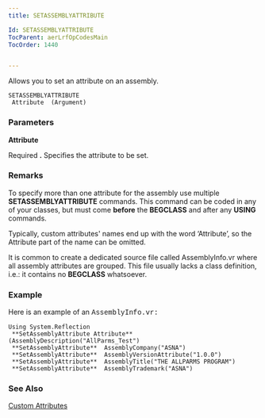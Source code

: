 ```yaml
---
title: SETASSEMBLYATTRIBUTE

Id: SETASSEMBLYATTRIBUTE
TocParent: aerLrfOpCodesMain
TocOrder: 1440


---
```


Allows you to set an attribute on an assembly.

```
SETASSEMBLYATTRIBUTE 
 Attribute  (Argument)
```

### Parameters

**Attribute** 

Required **.** Specifies the attribute to be set.


### Remarks
To specify more than one attribute for the assembly use multiple **SETASSEMBLYATTRIBUTE** commands. This command can be coded in any of your classes, but must come **before** the **BEGCLASS** and after any **USING** commands. 

Typically, custom attributes' names end up with the word ‘Attribute’, so the Attribute part of the name can be omitted. 

It is common to create a dedicated source file called AssemblyInfo.vr where all assembly attributes are grouped. This file usually lacks a class definition, i.e.: it contains no **BEGCLASS** whatsoever. 

### Example
Here is an example of an <span style="FONT-FAMILY: 'Courier New'">AssemblyInfo.vr:</span> 

```
Using System.Reflection
 **SetAssemblyAttribute Attribute**  (AssemblyDescription("AllParms_Test")
 **SetAssemblyAttribute**  AssemblyCompany("ASNA")
 **SetAssemblyAttribute**  AssemblyVersionAttribute("1.0.0")
 **SetAssemblyAttribute**  AssemblyTitle("THE ALLPARMS PROGRAM")
 **SetAssemblyAttribute**  AssemblyTrademark("ASNA")
```

### See Also
<a href="ADDDUR.htm9">Custom Attributes</a> 
